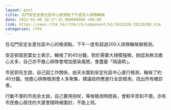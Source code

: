 ```yaml
---
layout: post
title: 屯門安定友愛社區中心檢測點下午逾百人排隊輪候
date: 2022-02-06 18:27:15.000000000 +08:00
link: https://news.rthk.hk/rthk/ch/component/k2/1632220-20220206.htm
categories: rthk
---
```


在屯門安定友愛社區中心的檢測點，下午一度有超過200人排隊輪候做檢測。

安定邨居民葉女士表示，輪候了約45分鐘，對於需要大規模強檢，她認為無法擔心太多，自己亦不擔心排隊會增加感染風險，會盡量「隔遠啲」。

市民郭先生說，自己因工作關係，由天水圍到安定社區中心進行檢測，輪候了約40分鐘。他擔心排隊檢測會人多聚集，建議政府應進行全民檢測，找出所有確診者。

行動不便的市民余太說，自己要用拐杖，等候檢測時間長，會較辛苦和不便。亦有市民擔心居住的大廈會隨時被圍封，不能上班。
